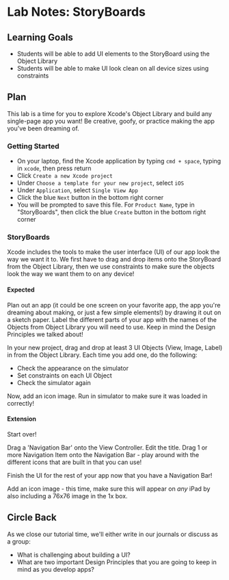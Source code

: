 # Lab Notes: StoryBoards

## Learning Goals

* Students will be able to add UI elements to the StoryBoard using the Object Library
* Students will be able to make UI look clean on all device sizes using constraints


## Plan

This lab is a time for you to explore Xcode's Object Library and build any single-page app you want! Be creative, goofy, or practice making the app you've been dreaming of.


### Getting Started

* On your laptop, find the Xcode application by typing `cmd + space`, typing in `xcode`, then press return
* Click `Create a new Xcode project`
* Under `Choose a template for your new project`, select `iOS`
* Under `Application`, select `Single View App`
* Click the blue `Next` button in the bottom right corner
* You will be prompted to save this file. For `Product Name`, type in "StoryBoards", then click the blue `Create` button in the bottom right corner


### StoryBoards

Xcode includes the tools to make the user interface (UI) of our app look the way we want it to. We first have to drag and drop items onto the StoryBoard from the Object Library, then we use constraints to make sure the objects look the way we want them to on any device!


#### Expected

Plan out an app (it could be one screen on your favorite app, the app you're dreaming about making, or just a few simple elements!) by drawing it out on a sketch paper. Label the different parts of your app with the names of the Objects from Object Library you will need to use. Keep in mind the Design Principles we talked about!

In your new project, drag and drop at least 3 UI Objects (View, Image, Label) in from the Object Library. Each time you add one, do the following:
- Check the appearance on the simulator
- Set constraints on each UI Object
- Check the simulator again

Now, add an icon image. Run in simulator to make sure it was loaded in correctly!

#### Extension

Start over!

Drag a 'Navigation Bar' onto the View Controller. Edit the title. Drag 1 or more Navigation Item onto the Navigation Bar - play around with the different icons that are built in that you can use!

Finish the UI for the rest of your app now that you have a Navigation Bar!

Add an icon image - this time, make sure this will appear on _any_ iPad by also including a 76x76 image in the 1x box.

## Circle Back

As we close our tutorial time, we'll either write in our journals or discuss as a group:

- What is challenging about building a UI?
- What are two important Design Principles that you are going to keep in mind as you develop apps?
